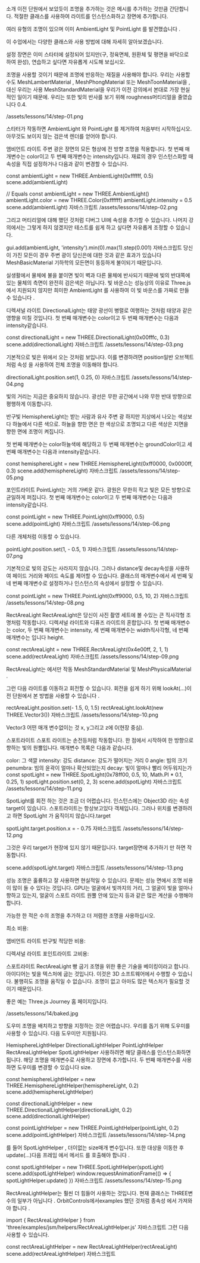 소개
이전 단원에서 보았듯이 조명을 추가하는 것은 메시를 추가하는 것만큼 간단합니다. 적절한 클래스를 사용하여 라이트를 인스턴스화하고 장면에 추가합니다.

여러 유형의 조명이 있으며 이미 AmbientLight 및 PointLight 를 발견했습니다 .

이 수업에서는 다양한 클래스와 사용 방법에 대해 자세히 알아보겠습니다.

설정
장면은 이미 스타터에 설정되어 있지만(구, 정육면체, 원환체 및 평면을 바닥으로 하여 완성), 연습하고 싶다면 자유롭게 시도해 보십시오.

조명을 사용할 것이기 때문에 조명에 반응하는 재질을 사용해야 합니다. 우리는 사용할 수도 MeshLambertMaterial , MeshPhongMaterial 또는 MeshToonMaterial을 , 대신 우리는 사용 MeshStandardMaterial을 우리가 이전 강의에서 본대로 가장 현실적인 일이기 때문에. 우리는 또한 빛의 반사를 보기 위해 roughness머티리얼을 줄였습니다 0.4.

/assets/lessons/14/step-01.png

스타터가 작동하면 AmbientLight 와 PointLight 를 제거하여 처음부터 시작하십시오. 아무것도 보이지 않는 검은색 렌더를 얻어야 합니다.

앰비언트 라이트
주변 광은 장면의 모든 형상에 전 방향 조명을 적용합니다. 첫 번째 매개변수는 color이고 두 번째 매개변수는 intensity입니다. 재료의 경우 인스턴스화할 때 속성을 직접 설정하거나 다음과 같이 변경할 수 있습니다.

const ambientLight = new THREE.AmbientLight(0xffffff, 0.5)
scene.add(ambientLight)

// Equals
const ambientLight = new THREE.AmbientLight()
ambientLight.color = new THREE.Color(0xffffff)
ambientLight.intensity = 0.5
scene.add(ambientLight)
자바스크립트
/assets/lessons/14/step-02.png

그리고 머티리얼에 대해 했던 것처럼 디버그 UI에 속성을 추가할 수 있습니다. 나머지 강의에서는 그렇게 하지 않겠지만 테스트를 쉽게 하고 싶다면 자유롭게 조정할 수 있습니다.

gui.add(ambientLight, 'intensity').min(0).max(1).step(0.001)
자바스크립트
당신이 가진 모든이 경우 주변 광이 당신은에 대한 것과 같은 효과가 있습니다 MeshBasicMaterial 기하학의 모든면이 동등하게 불이되기 때문입니다.

실생활에서 물체에 불을 붙이면 빛이 벽과 다른 물체에 반사되기 때문에 빛의 반대쪽에 있는 물체의 측면이 완전히 검은색은 아닙니다. 빛 바운스는 성능상의 이유로 Three.js에서 지원되지 않지만 희미한 AmbientLight 를 사용하여 이 빛 바운스를 가짜로 만들 수 있습니다 .

디렉셔널 라이트
DirectionalLight는 태양 광선이 병렬로 여행하는 것처럼 태양과 같은 영향을 미칠 것입니다. 첫 번째 매개변수는 color이고 두 번째 매개변수는 다음과 intensity같습니다.

const directionalLight = new THREE.DirectionalLight(0x00fffc, 0.3)
scene.add(directionalLight)
자바스크립트
/assets/lessons/14/step-03.png

기본적으로 빛은 위에서 오는 것처럼 보입니다. 이를 변경하려면 position일반 오브젝트처럼 속성 을 사용하여 전체 조명을 이동해야 합니다.

directionalLight.position.set(1, 0.25, 0)
자바스크립트
/assets/lessons/14/step-04.png

빛의 거리는 지금은 중요하지 않습니다. 광선은 무한 공간에서 나와 무한 반대 방향으로 평행하게 이동합니다.

반구빛
HemisphereLight는 받는 사람과 유사 주변 광 하지만 지상에서 나오는 색상보다 하늘에서 다른 색으로. 하늘을 향한 면은 한 색상으로 조명되고 다른 색상은 지면을 향한 면에 조명이 켜집니다.

첫 번째 매개변수는 color하늘색에 해당하고 두 번째 매개변수는 groundColor이고 세 번째 매개변수는 다음과 intensity같습니다.

const hemisphereLight = new THREE.HemisphereLight(0xff0000, 0x0000ff, 0.3)
scene.add(hemisphereLight)
자바스크립트
/assets/lessons/14/step-05.png

포인트라이트
PointLight는 거의 가벼운 같다. 광원은 무한히 작고 빛은 모든 방향으로 균일하게 퍼집니다. 첫 번째 매개변수는 color이고 두 번째 매개변수는 다음과 intensity같습니다.

const pointLight = new THREE.PointLight(0xff9000, 0.5)
scene.add(pointLight)
자바스크립트
/assets/lessons/14/step-06.png

다른 개체처럼 이동할 수 있습니다.

pointLight.position.set(1, - 0.5, 1)
자바스크립트
/assets/lessons/14/step-07.png

기본적으로 빛의 강도는 사라지지 않습니다. 그러나 distance및 decay속성을 사용하여 페이드 거리와 페이드 속도를 제어할 수 있습니다. 클래스의 매개변수에서 세 번째 및 네 번째 매개변수로 설정하거나 인스턴스의 속성에서 설정할 수 있습니다.

const pointLight = new THREE.PointLight(0xff9000, 0.5, 10, 2)
자바스크립트
/assets/lessons/14/step-08.png

RectAreaLight
RectAreaLight은 당신이 사진 촬영 세트에 볼 수있는 큰 직사각형 조명처럼 작동합니다. 디렉셔널 라이트와 디퓨즈 라이트의 혼합입니다. 첫 번째 매개변수는 color, 두 번째 매개변수는 intensity, 세 번째 매개변수는 width직사각형, 네 번째 매개변수는 입니다 height.

const rectAreaLight = new THREE.RectAreaLight(0x4e00ff, 2, 1, 1)
scene.add(rectAreaLight)
자바스크립트
/assets/lessons/14/step-09.png

RectAreaLight는 에서만 작동 MeshStandardMaterial 및 MeshPhysicalMaterial .

그런 다음 라이트를 이동하고 회전할 수 있습니다. 회전을 쉽게 하기 위해 lookAt(...)이전 단원에서 본 방법을 사용할 수 있습니다 .

rectAreaLight.position.set(- 1.5, 0, 1.5)
rectAreaLight.lookAt(new THREE.Vector3())
자바스크립트
/assets/lessons/14/step-10.png

Vector3 어떤 매개 변수없이는 것 x, y그리고 z에 0(현장 중심).

스포트라이트
스포트 라이트는 손전등처럼 작동합니다. 한 점에서 시작하여 한 방향으로 향하는 빛의 원뿔입니다. 매개변수 목록은 다음과 같습니다.

color: 그 색깔
intensity: 강도
distance: 강도가 떨어지는 거리 0
angle: 빔의 크기
penumbra: 빔의 윤곽이 얼마나 확산되었는지
decay: 빛이 얼마나 빨리 어두워지는가
const spotLight = new THREE.SpotLight(0x78ff00, 0.5, 10, Math.PI \* 0.1, 0.25, 1)
spotLight.position.set(0, 2, 3)
scene.add(spotLight)
자바스크립트
/assets/lessons/14/step-11.png

SpotLight를 회전 하는 것은 조금 더 어렵습니다. 인스턴스에는 Object3D 라는 속성 target이 있습니다. 스포트라이트는 항상보고있다 객체입니다. 그러나 위치를 변경하려고 하면 SpotLight 가 움직이지 않습니다.target

spotLight.target.position.x = - 0.75
자바스크립트
/assets/lessons/14/step-12.png

그것은 우리 target가 현장에 있지 않기 때문입니다. target장면에 추가하기 만 하면 작동합니다.

scene.add(spotLight.target)
자바스크립트
/assets/lessons/14/step-13.png

성능
조명은 훌륭하고 잘 사용하면 현실적일 수 있습니다. 문제는 성능 면에서 조명 비용이 많이 들 수 있다는 것입니다. GPU는 얼굴에서 빛까지의 거리, 그 얼굴이 빛을 얼마나 향하고 있는지, 얼굴이 스포트 라이트 원뿔 안에 있는지 등과 같은 많은 계산을 수행해야 합니다.

가능한 한 적은 수의 조명을 추가하고 더 저렴한 조명을 사용하십시오.

최소 비용:

앰비언트 라이트
반구빛
적당한 비용:

디렉셔널 라이트
포인트라이트
고비용:

스포트라이트
RectAreaLight
빵 굽기
조명을 위한 좋은 기술을 베이킹이라고 합니다. 아이디어는 빛을 텍스처에 굽는 것입니다. 이것은 3D 소프트웨어에서 수행할 수 있습니다. 불행히도 조명을 움직일 수 없습니다. 조명이 없고 아마도 많은 텍스처가 필요할 것이기 때문입니다.

좋은 예는 Three.js Journey 홈 페이지입니다.

/assets/lessons/14/baked.jpg

도우미
조명을 배치하고 방향을 지정하는 것은 어렵습니다. 우리를 돕기 위해 도우미를 사용할 수 있습니다. 다음 도우미만 지원됩니다.

HemisphereLightHelper
DirectionalLightHelper
PointLightHelper
RectAreaLightHelper
SpotLightHelper
사용하려면 해당 클래스를 인스턴스화하면 됩니다. 해당 조명을 매개변수로 사용하고 장면에 추가합니다. 두 번째 매개변수를 사용하면 도우미를 변경할 수 있습니다 size.

const hemisphereLightHelper = new THREE.HemisphereLightHelper(hemisphereLight, 0.2)
scene.add(hemisphereLightHelper)

const directionalLightHelper = new THREE.DirectionalLightHelper(directionalLight, 0.2)
scene.add(directionalLightHelper)

const pointLightHelper = new THREE.PointLightHelper(pointLight, 0.2)
scene.add(pointLightHelper)
자바스크립트
/assets/lessons/14/step-14.png

를 들어 SpotLightHelper , 더이없는 size매개 변수입니다. 또한 대상을 이동한 후 update(...)다음 프레임 에서 메서드 를 호출해야 합니다 .

const spotLightHelper = new THREE.SpotLightHelper(spotLight)
scene.add(spotLightHelper)
window.requestAnimationFrame(() =>
{
spotLightHelper.update()
})
자바스크립트
/assets/lessons/14/step-15.png

RectAreaLightHelper는 훨씬 더 힘들어 사용하는 것입니다. 현재 클래스는 THREE변수의 일부가 아닙니다 . OrbitControls에서examples 했던 것처럼 종속성 에서 가져와야 합니다 .

import { RectAreaLightHelper } from 'three/examples/jsm/helpers/RectAreaLightHelper.js'
자바스크립트
그런 다음 사용할 수 있습니다.

const rectAreaLightHelper = new RectAreaLightHelper(rectAreaLight)
scene.add(rectAreaLightHelper)
자바스크립트
